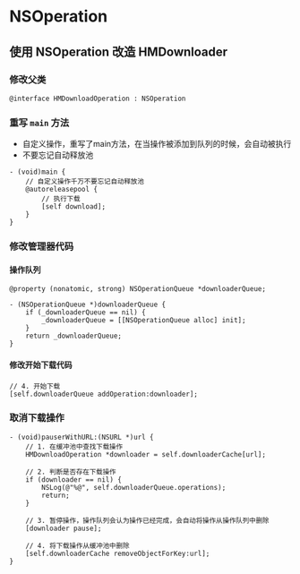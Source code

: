 # NSOperation

## 使用 NSOperation 改造 HMDownloader

### 修改父类

```objc
@interface HMDownloadOperation : NSOperation
```

### 重写 `main` 方法

* 自定义操作，重写了main方法，在当操作被添加到队列的时候，会自动被执行
* 不要忘记自动释放池

```objc
- (void)main {
    // 自定义操作千万不要忘记自动释放池
    @autoreleasepool {
        // 执行下载
        [self download];
    }
}
```

### 修改管理器代码

#### 操作队列

```objc
@property (nonatomic, strong) NSOperationQueue *downloaderQueue;

- (NSOperationQueue *)downloaderQueue {
    if (_downloaderQueue == nil) {
        _downloaderQueue = [[NSOperationQueue alloc] init];
    }
    return _downloaderQueue;
}
```

#### 修改开始下载代码

```objc
// 4. 开始下载
[self.downloaderQueue addOperation:downloader];
```

### 取消下载操作

```objc
- (void)pauserWithURL:(NSURL *)url {
    // 1. 在缓冲池中查找下载操作
    HMDownloadOperation *downloader = self.downloaderCache[url];

    // 2. 判断是否存在下载操作
    if (downloader == nil) {
        NSLog(@"%@", self.downloaderQueue.operations);
        return;
    }

    // 3. 暂停操作，操作队列会认为操作已经完成，会自动将操作从操作队列中删除
    [downloader pause];

    // 4. 将下载操作从缓冲池中删除
    [self.downloaderCache removeObjectForKey:url];
}
```
